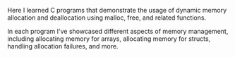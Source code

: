 Here I learned C programs that demonstrate the usage of dynamic memory allocation and deallocation using malloc, free, and related functions.

In each program I've showcased different aspects of memory management, including allocating memory for arrays, allocating memory for structs, handling allocation failures, and more.
